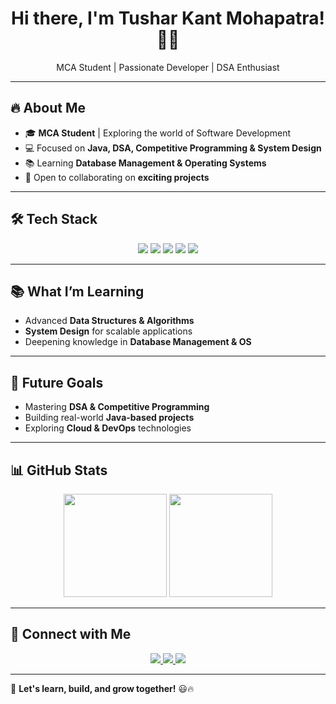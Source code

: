 <h1 align="center">Hi there, I'm Tushar Kant Mohapatra! 👋🚀</h1>  
<p align="center">MCA Student | Passionate Developer | DSA Enthusiast</p>  

---

## 🔥 About Me  
- 🎓 **MCA Student** | Exploring the world of Software Development  
- 💻 Focused on **Java, DSA, Competitive Programming & System Design**  
- 📚 Learning **Database Management & Operating Systems**  
- 🚀 Open to collaborating on **exciting projects**  

---

## 🛠 Tech Stack  
<p align="center">
  <img src="https://img.shields.io/badge/Java-ED8B00?style=for-the-badge&logo=java&logoColor=white" />
  <img src="https://img.shields.io/badge/C-00599C?style=for-the-badge&logo=c&logoColor=white" />
  <img src="https://img.shields.io/badge/C++-00599C?style=for-the-badge&logo=c%2B%2B&logoColor=white" />
  <img src="https://img.shields.io/badge/Python-3776AB?style=for-the-badge&logo=python&logoColor=white" />
  <img src="https://img.shields.io/badge/R-276DC3?style=for-the-badge&logo=r&logoColor=white" />
</p>  

---

## 📚 What I’m Learning  
- Advanced **Data Structures & Algorithms**  
- **System Design** for scalable applications  
- Deepening knowledge in **Database Management & OS**  

---

## 🚀 Future Goals  
- Mastering **DSA & Competitive Programming**  
- Building real-world **Java-based projects**  
- Exploring **Cloud & DevOps** technologies  

---

## 📊 GitHub Stats  
<p align="center">
  <img src="https://github-readme-stats.vercel.app/api?username=Tushar10105&show_icons=true&theme=highcontrast" height="165" />
  <img src="https://github-readme-streak-stats.herokuapp.com/?user=Tushar10105&theme=highcontrast" height="165" />
</p>  

---

## 🔗 Connect with Me  
<p align="center">
  <a href="https://github.com/Tushar10105">
    <img src="https://img.shields.io/badge/GitHub-black?style=for-the-badge&logo=github" />
  </a>
  <a href="https://www.instagram.com/_TUSHAR._.KANT_/">
    <img src="https://img.shields.io/badge/Instagram-E4405F?style=for-the-badge&logo=instagram&logoColor=white" />
  </a>
  <a href="https://www.linkedin.com/in/YOUR-LINKEDIN-USERNAME/">
    <img src="https://img.shields.io/badge/LinkedIn-blue?style=for-the-badge&logo=linkedin&logoColor=white" />
  </a>
</p>

---

🚀 **Let's learn, build, and grow together!** 😃🔥  
